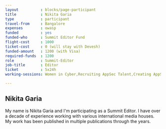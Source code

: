 ```yaml
---
layout          : blocks/page-participant
title           : Nikita Garia
type            : participant
travel-from     : Bangalore
expenses        : owasp
funded          : yes
funded-who      : Summit Editor Fund
flight-cost     : 1000
ticket-cost     : 0 (will stay with Devesh)
funded-amount   : 1200 (with Visa)
required-funds  : 1200
role            : Summit-Editor
job-title       : Editor
ticket          : 5x24h
working-sessions: Women in Cyber,Recruiting AppSec Talent,Creating AppSec Talent (next 100k professionals),Application Security BSc/Masters Curriculum Design,Responsible Disclosure,Netflix Security Automation,Media Handling Playbook,OWASP Internet of Things Project,Ransomware Playbook,Bug Bounty Playbook,

---
```


## Nikita Garia

My name is Nikita Garia and I'm participating as a Summit Editor. I have over a decade of experience working with various international media houses. My work has been published in multiple publications through the years.
